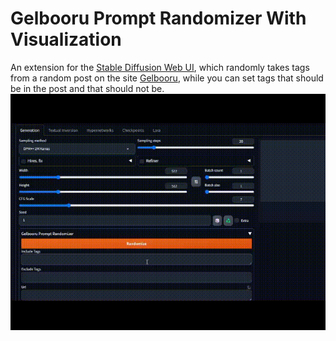 # Gelbooru Prompt Randomizer With Visualization
An extension for the [Stable Diffusion Web UI](https://github.com/AUTOMATIC1111/stable-diffusion-webui), which randomly takes tags from a random post on the site [Gelbooru](https://gelbooru.com/), while you can set tags that should be in the post and that should not be.
<img src="./GPR.gif">

